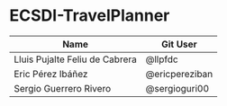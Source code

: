 # ECSDI-TravelPlanner

| Name                             |  Git User    |
| ------------------------------- |  ----------- |
| Lluis Pujalte Feliu de Cabrera  |  @llpfdc     | 
| Eric Pérez Ibáñez               |  @ericpereziban   | 
| Sergio Guerrero Rivero          |  @sergioguri00    | 
